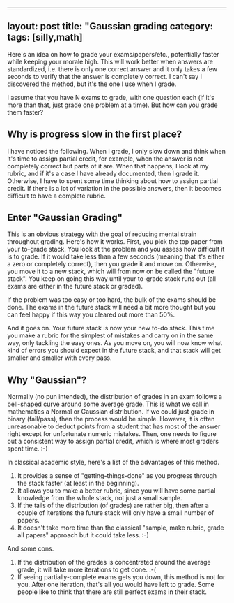 ----
layout: post
title: "Gaussian grading
category: 
tags: [silly,math]
----



Here's an idea on how to grade your exams/papers/etc., potentially faster while keeping your morale high. This will work better when answers are standardized, i.e. there is only one correct answer and it only takes a few seconds to verify that the answer is completely correct. I can't say I discovered the method, but it's the one I use when I grade.

I assume that you have N exams to grade, with one question each (if it's more than that, just grade one problem at a time). But how can you grade them faster? 

## Why is progress slow in the first place?
I have noticed the following. When I grade, I only slow down and think when it's time to assign partial credit, for example, when the answer is not completely correct but parts of it are. When that happens, I look at my rubric, and if it's a case I have already documented, then I grade it. Otherwise, I have to spent some time thinking about how to assign partial credit. If there is a lot of variation in the possible answers, then it becomes difficult to have a complete rubric. 

## Enter "Gaussian Grading"
This is an obvious strategy with the goal of reducing mental strain throughout grading. Here's how it works. First, you pick the top paper from your to-grade stack. You look at the problem and you assess how difficult it is to grade. If it would take less than a few seconds (meaning that it's either a zero or completely correct), then you grade it and move on. Otherwise, you move it to a new stack, which will from now on be called the "future stack". You keep on going this way until your to-grade stack runs out (all exams are either in the future stack or graded). 

If the problem was too easy or too hard, the bulk of the exams should be done. The exams in the future stack will need a bit more thought but you can feel happy if this way you cleared out more than 50%.

And it goes on. Your future stack is now your new to-do stack. This time you make a rubric for the simplest of mistakes and carry on in the same way, only tackling the easy ones. As you move on, you will now know what kind of errors you should expect in the future stack, and that stack will get smaller and smaller with every pass. 

## Why "Gaussian"?
Normally (no pun intended), the distribution of grades in an exam follows a bell-shaped curve around some average grade. This is what we call in mathematics a Normal or Gaussian distribution. If we could just grade in binary (fail/pass), then the process would be simple. However, it is often unreasonable to deduct points from a student that has most of the answer right except for unfortunate numeric mistakes. Then, one needs to figure out a consistent way to assign partial credit, which is where most graders spent time. :-)

In classical academic style, here's a list of the advantages of this method.

1. It provides a sense of "getting-things-done" as you progress through the stack faster (at least in the beginning). 
2. It allows you to make a better rubric, since you will have some partial knowledge from the whole stack, not just a small sample. 
3. If the tails of the distribution (of grades) are rather big, then after a couple of iterations the future stack will only have a small number of papers.
4. It doesn't take more time than the classical "sample, make rubric, grade all papers" approach but it could take less. :-)

And some cons.

1. If the distribution of the grades is concentrated around the average grade, it will take more iterations to get done. :-(
2. If seeing partially-complete exams gets you down, this method is not for you. After one iteration, that's all you would have left to grade. Some people like to think that there are still perfect exams in their stack. 










